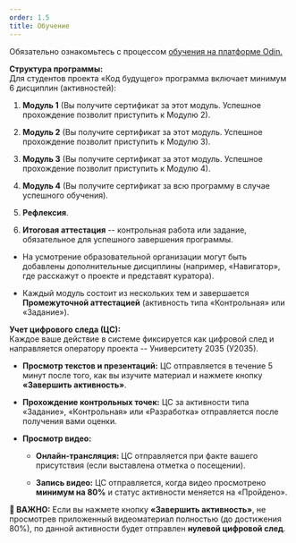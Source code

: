 ```yaml
---
order: 1.5
title: Обучение
---
```


Обязательно ознакомьтесь с процессом [обучения на платформе Odin.](./../odin/znakomstvo/_index)

**Структура программы:**\
Для студентов проекта «Код будущего» программа включает минимум 6 дисциплин (активностей):

1. **Модуль 1** (Вы получите сертификат за этот модуль. Успешное прохождение позволит приступить к Модулю 2).

2. **Модуль 2** (Вы получите сертификат за этот модуль. Успешное прохождение позволит приступить к Модулю 3).

3. **Модуль 3** (Вы получите сертификат за этот модуль. Успешное прохождение позволит приступить к Модулю 4).

4. **Модуль 4** (Вы получите сертификат за всю программу в случае успешного обучения).

5. **Рефлексия**.

6. **Итоговая аттестация** -- контрольная работа или задание, обязательное для успешного завершения программы.

-  На усмотрение образовательной организации могут быть добавлены дополнительные дисциплины (например, «Навигатор», где расскажут о проекте и представят куратора).

-  Каждый модуль состоит из нескольких тем и завершается **Промежуточной аттестацией** (активность типа «Контрольная» или «Задание»).

**Учет цифрового следа (ЦС):**\
Каждое ваше действие в системе фиксируется как цифровой след и направляется оператору проекта -- Университету 2035 (У2035).

-  **Просмотр текстов и презентаций:** ЦС отправляется в течение 5 минут после того, как вы изучите материал и нажмете кнопку **«Завершить активность»**.

-  **Прохождение контрольных точек:** ЦС за активности типа «Задание», «Контрольная» или «Разработка» отправляется после получения вами оценки.

-  **Просмотр видео:**

   -  **Онлайн-трансляция:** ЦС отправляется при факте вашего присутствия (если выставлена отметка о посещении).

   -  **Запись видео:** ЦС отправляется, когда видео просмотрено **минимум на 80%** и статус активности меняется на «Пройдено».

**🛑 ВАЖНО:** Если вы нажмете кнопку **«Завершить активность»**, не просмотрев приложенный видеоматериал полностью (до достижения 80%), по данной активности будет отправлен **нулевой цифровой след**.